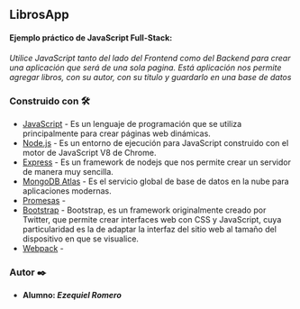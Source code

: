 ## LibrosApp

#### Ejemplo práctico de JavaScript Full-Stack: 
_Utilice JavaScript tanto del lado del Frontend como del Backend para crear una aplicación que será de una sola pagina. Está aplicación nos permite agregar libros, con su autor, con su titulo y guardarlo en una base de datos_

### Construido con 🛠️

* [JavaScript](https://developer.mozilla.org/es/docs/Web/JavaScript) - Es un lenguaje de programación que se utiliza principalmente para crear páginas web dinámicas.
* [Node.js](https://nodejs.org/es/) - Es un entorno de ejecución para JavaScript construido con el motor de JavaScript V8 de Chrome.
* [Express](https://expressjs.com/es/) - Es un framework de nodejs que nos permite crear un servidor de manera muy sencilla.
* [MongoDB Atlas](https://www.mongodb.com/cloud/atlas) - Es el servicio global de base de datos en la nube para aplicaciones modernas.
* [Promesas](https://developer.mozilla.org/es/docs/Web/JavaScript/Guide/Usar_promesas) - 
* [Bootstrap](https://getbootstrap.com/) - Bootstrap, es un framework originalmente creado por Twitter, que permite crear interfaces web con CSS y JavaScript, cuya particularidad es la de adaptar la interfaz del sitio web al tamaño del dispositivo en que se visualice.
* [Webpack](https://webpack.js.org/) - 

### Autor ✒️
* **Alumno: _Ezequiel Romero_** 
